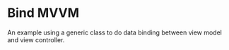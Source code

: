 # Bind MVVM
An example using a generic class to do data binding between view model and view controller.